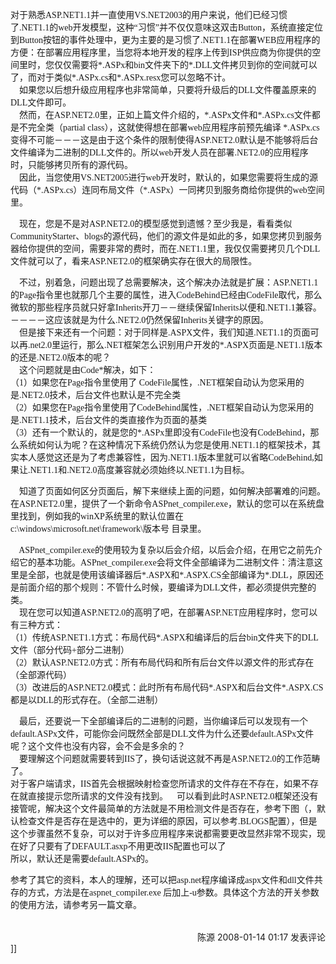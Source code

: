 <p><font face="Verdana">对于熟悉ASP.NET1.1并一直使用VS.NET2003的用户来说，他们已经习惯了.NET1.1的web开发模型，这种“习惯”并不仅仅意味这双击Button，系统直接定位到Button按钮的事件处理中，更为主要的是习惯了.NET1.1在部署WEB应用程序的方便：在部署应用程序里，当您将本地开发的程序上传到ISP供应商为你提供的空间里时，您仅仅需要将*.ASPx和bin文件夹下的*.DLL文件拷贝到你的空间就可以了，而对于类似*.ASPx.cs和*.ASPx.resx您可以忽略不计。<br />
&nbsp;&nbsp;&nbsp; 如果您以后想升级应用程序也非常简单，只要将升级后的DLL文件覆盖原来的DLL文件即可。<br />
&nbsp;&nbsp;&nbsp; 然而，在ASP.NET2.0里，正如上篇文件介绍的，*.ASPx文件和*.ASPx.cs文件都是不完全类（partial class），这就使得想在部署web应用程序前预先编译 *.ASPx.cs变得不可能－－－这是由于这个条件的限制使得ASP.NET2.0默认是不能够将后台文件编译为二进制的DLL文件的。所以web开发人员在部署.NET2.0的应用程序时，只能够拷贝所有的源代码。<br />
&nbsp;&nbsp;&nbsp; 因此，当您使用VS.NET2005进行web开发时，默认的，如果您需要将生成的源代码（*.ASPx.cs）连同布局文件（*.ASPx）一同拷贝到服务商给你提供的web空间里。</font></p>
<p><font face="Verdana">&nbsp;&nbsp;&nbsp; 现在，您是不是对ASP.NET2.0的模型感觉到遗憾？至少我是，看看类似CommunityStarter、blogs的源代码，他们的源文件是如此的多，如果您拷贝到服务器给你提供的空间，需要非常的费时，而在.NET1.1里，我仅仅需要拷贝几个DLL文件就可以了，看来ASP.NET2.0的框架确实存在很大的局限性。</font></p>
<p><font face="Verdana">&nbsp;&nbsp;&nbsp; 不过，别着急，问题出现了总需要解决，这个解决办法就是扩展：ASP.NET1.1的Page指令里也就那几个主要的属性，进入CodeBehind已经由CodeFile取代，那么微软的那些程序员就只好拿Inherits开刀－－继续保留Inherits以便和.NET1.1兼容。－－－－这应该就是为什么.NET2.0仍然保留Inherits关键字的原因。<br />
&nbsp;&nbsp;&nbsp; 但是接下来还有一个问题：对于同样是.ASPX文件，我们知道.NET1.1的页面可以再.net2.0里运行，那么.NET框架怎么识别用户开发的*.ASPX页面是.NET1.1版本的还是.NET2.0版本的呢？<br />
&nbsp;&nbsp;&nbsp; 这个问题就是由Code*解决，如下：<br />
（1）如果您在Page指令里使用了 CodeFile属性，.NET框架自动认为您采用的是.NET2.0技术，后台文件也默认是不完全类<br />
（2）如果您在Page指令里使用了CodeBehind属性，.NET框架自动认为您采用的是.NET1.1技术，后台文件的类直接作为页面的基类<br />
（3）还有一个默认的，就是您的*.ASPx里即没有CodeFile也没有CodeBehind，那么系统如何认为呢？在这种情况下系统仍然认为您是使用.NET1.1的框架技术，其实本人感觉这还是为了考虑兼容性，因为.NET1.1版本里就可以省略CodeBehind,如果让.NET1.1和.NET2.0高度兼容就必须始终以.NET1.1为目标。</font></p>
<p><font face="Verdana">&nbsp;&nbsp;&nbsp; 知道了页面如何区分页面后，解下来继续上面的问题，如何解决部署难的问题。在ASP.NET2.0里，提供了一个新命令ASPnet_compiler.exe，默认的您可以在系统盘里找到，例如我的winXP系统里的默认位置在 c:\windows\microsoft.net\framework\版本号 目录里。</font></p>
<p><font face="Verdana">&nbsp;&nbsp;&nbsp; ASPnet_compiler.exe的使用较为复杂以后会介绍，以后会介绍，在用它之前先介绍它的基本功能。ASPnet_compiler.exe会将文件全部编译为二进制文件：清注意这里是全部，也就是使用该编译器后*.ASPX和*.ASPX.CS全部编译为*.DLL，原因还是前面介绍的那个规则：不管什么时候，要编译为DLL文件，都必须提供完整的类。<br />
&nbsp;&nbsp;&nbsp; 现在您可以知道ASP.NET2.0的高明了吧，在部署ASP.NET应用程序时，您可以有三种方式：<br />
（1）传统ASP.NET1.1方式：布局代码*.ASPX和编译后的后台bin文件夹下的DLL文件（部分代码+部分二进制）<br />
（2）默认ASP.NET2.0方式：所有布局代码和所有后台文件以源文件的形式存在（全部源代码）<br />
（3）改进后的ASP.NET2.0模式：此时所有布局代码*.ASPX和后台文件*.ASPX.CS都是以DLL的形式存在。（全部二进制）</font></p>
<p><font face="Verdana">&nbsp;&nbsp;&nbsp; 最后，还要说一下全部编译后的二进制的问题，当你编译后可以发现有一个default.ASPx文件，可能你会问既然全部是DLL文件为什么还要default.ASPx文件呢？这个文件也没有内容，会不会是多余的？<br />
&nbsp;&nbsp;&nbsp; 要理解这个问题就需要转到IIS了，换句话说这就不再是ASP.NET2.0的工作范畴了。<br />
对于客户端请求，IIS首先会根据映射检查您所请求的文件存在不存在，如果不存在就直接提示您所请求的文件没有找到。&nbsp;&nbsp;&nbsp; 可以看到此时ASP.NET2.0框架还没有接管呢，解决这个文件最简单的方法就是不用检测文件是否存在，参考下图（，默认检查文件是否存在是选中的，更为详细的原因，可以参考.BLOGS配置），但是这个步骤虽然不复杂，可以对于许多应用程序来说都需要更改显然非常不现实，现在好了只要有了DEFAULT.asxp不用更改IIS配置也可以了<br />
所以，默认还是需要default.ASPx的。&nbsp; </font></p>
<p><font face="Verdana">参考了其它的资料，本人的理解，还可以把asp.net程序编译成aspx文件和dll文件共存的方式，方法是在aspnet_compiler.exe 后加上-u参数。具体这个方法的开关参数的使用方法，请参考另一篇文章。</font></p>
<img src="http://www.cnblogs.com/leavingme/aggbug/1166229.html" width="1" height="1" /><br /><br /><div align="right"><a style="text-decoration: none;" href="http://leavingme.cnblogs.com/" target="_blank">陈源</a> 2008-01-14 01:17 <a href="http://www.cnblogs.com/leavingme/archive/2008/01/14/1166229.html#Feedback" target="_blank" style="text-decoration: none;">发表评论</a></div>]]